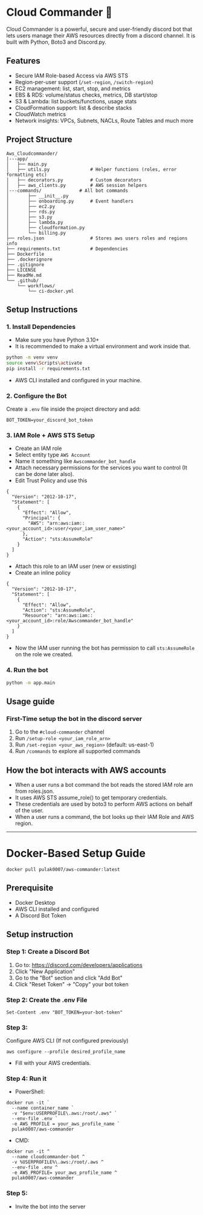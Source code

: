 # Cloud Commander 🤖

Cloud Commander is a powerful, secure and user-friendly discord bot that lets users manage their AWS resources directly from a discord channel. It is built with Python, Boto3 and Discord.py.

## Features

- Secure IAM Role-based Access via AWS STS
- Region-per-user support (`/set-region`, `/switch-region`)
- EC2 management: list, start, stop, and metrics
- EBS & RDS: volume/status checks, metrics, DB start/stop
- S3 & Lambda: list buckets/functions, usage stats
- CloudFormation support: list & describe stacks
- CloudWatch metrics
- Network insights: VPCs, Subnets, NACLs, Route Tables and much more

## Project Structure

```
Aws_Cloudcommander/
|---app/
│   ├── main.py                
│   ├── utils.py               # Helper functions (roles, error formatting etc)
│   ├── decorators.py          # Custom decorators
│   ├── aws_clients.py         # AWS session helpers
│---commands/              # All bot commands
│       ├── __init__.py
│       ├── onboarding.py      # Event handlers
│       ├── ec2.py
│       ├── rds.py
│       ├── s3.py
│       ├── lambda.py
│       ├── cloudformation.py
│       └── billing.py
├── roles.json                 # Stores aws users roles and regions info
├── requirements.txt           # Dependencies
├── Dockerfile
├── .dockerignore
├── .gitignore
├── LICENSE
├── ReadMe.md
└── .github/
    └── workflows/
        └── ci-docker.yml
```

## Setup Instructions

### 1. Install Dependencies

- Make sure you have Python 3.10+
- It is recommended to make a virtual environment and work inside that.
```bash
python -m venv venv
source venv\Scripts\activate
pip install -r requirements.txt
```
- AWS CLI installed and configured in your machine.

### 2. Configure the Bot

Create a `.env` file inside the project directory and add:

```env
BOT_TOKEN=your_discord_bot_token
```

### 3. IAM Role + AWS STS Setup

- Create an IAM role
- Select entity type `AWS Account`
- Name it something like `Awscommander_bot_handle`
- Attach necessary permissions for the services you want to control (It can be done later also).
- Edit Trust Policy and use this
```
{
  "Version": "2012-10-17",
  "Statement": [
    {
      "Effect": "Allow",
      "Principal": {
        "AWS": "arn:aws:iam::<your_account_id>:user/<your_iam_user_name>"
      },
      "Action": "sts:AssumeRole"
    }
  ]
}
```
- Attach this role to an IAM user (new or exsisting)
- Create an inline policy
```
{
  "Version": "2012-10-17",
  "Statement": [
    {
      "Effect": "Allow",
      "Action": "sts:AssumeRole",
      "Resource": "arn:aws:iam::<your_account_id>:role/Awscommander_bot_handle"
    }
  ]
}
```
- Now the IAM user running the bot has permission to call `sts:AssumeRole` on the role we created.


### 4. Run the bot

```bash
python -m app.main
```

## Usage guide

### First-Time setup the bot in the discord server

1. Go to the `#cloud-commander` channel
2. Run `/setup-role <your_iam_role_arn>`
3. Run `/set-region <your_aws_region>` (default: us-east-1)
4. Run `/commands` to explore all supported commands

## How the bot interacts with AWS accounts
- When a user runs a bot command the bot reads the stored IAM role arn from roles.json.
- It uses AWS STS assume_role() to get temporary credentials.
- These credentials are used by boto3 to perform AWS actions on behalf of the user.
- When a user runs a command, the bot looks up their IAM Role and AWS region.

--------------------------------------------------------------------------------------------------------------------------------

# Docker-Based Setup Guide 
```docker pull pulak0007/aws-commander:latest```
## Prerequisite

-	Docker Desktop
- AWS CLI installed and configured
-	A Discord Bot Token 

## Setup instruction
### Step 1: Create a Discord Bot

1. Go to: https://discord.com/developers/applications
2. Click "New Application"
3. Go to the "Bot" section and click "Add Bot"
4. Click "Reset Token" → "Copy" your bot token

### Step 2: Create the .env File

``Set-Content .env "BOT_TOKEN=your-bot-token"``

### Step 3: 
Configure AWS CLI (If not configured previously)

`aws configure --profile desired_profile_name`
- Fill with your AWS credentials.

### Step 4: Run it
- PowerShell:
```
docker run -it `
  --name container_name `
  -v "$env:USERPROFILE\.aws:/root/.aws" `
  --env-file .env `
  -e AWS_PROFILE = your_aws_profile_name `
  pulak0007/aws-commander
```

- CMD:
```
docker run -it ^
  --name cloudcommander-bot ^
  -v %USERPROFILE%\.aws:/root/.aws ^
  --env-file .env ^
  -e AWS_PROFILE= your_aws_profile_name ^
  pulak0007/aws-commander
```

### Step 5:
- Invite the bot into the server
